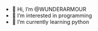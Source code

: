 - 👋 Hi, I’m @WUNDERARMOUR
- 👀 I’m interested in programming 
- 🌱 I’m currently learning python
<!---
WUNDERARMOUR/WUNDERARMOUR is a ✨ special ✨ repository because its `README.md` (this file) appears on your GitHub profile.
You can click the Preview link to take a look at your changes.
--->
